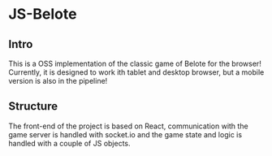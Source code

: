 # JS-Belote
## Intro
This is a OSS implementation of the classic game of Belote for the browser! Currently, it is designed to work ith tablet and desktop browser, but a mobile version is also in the pipeline! 
## Structure
The front-end of the project is based on React, communication with the game server is handled with socket.io and the game state and logic is handled with a couple of JS objects.